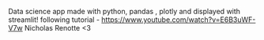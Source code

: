 Data science app made with python, pandas , plotly and displayed with streamlit!
following tutorial - https://www.youtube.com/watch?v=E6B3uWF-V7w Nicholas Renotte <3

<img src="">
